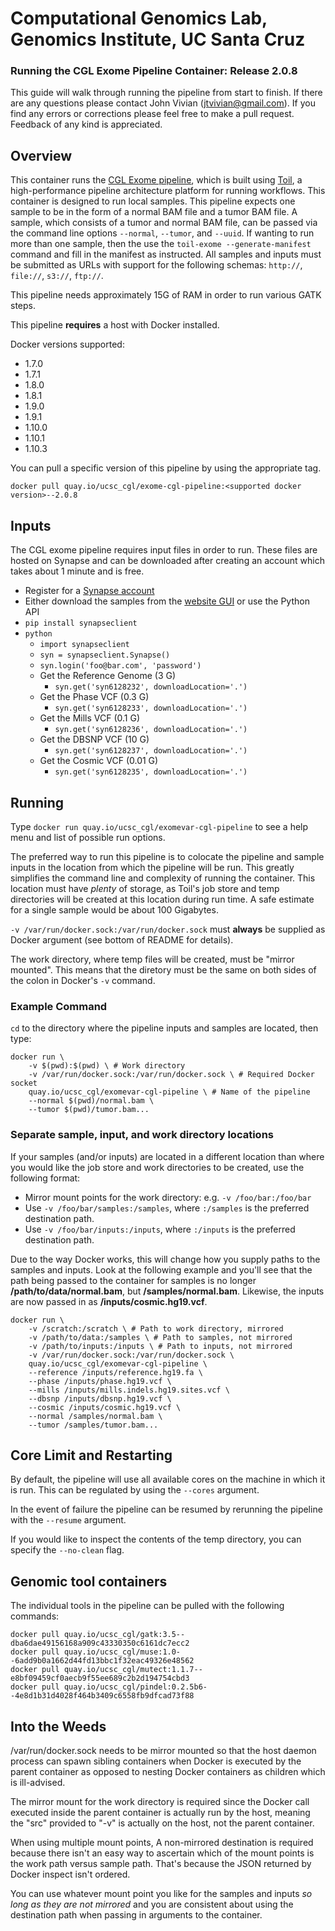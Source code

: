 # Computational Genomics Lab, Genomics Institute, UC Santa Cruz
### Running the CGL Exome Pipeline Container: Release 2.0.8

This guide will walk through running the pipeline from start to finish. If there are any questions please contact
John Vivian (jtvivian@gmail.com). If you find any errors or corrections please feel free to make a pull request.
Feedback of any kind is appreciated.

## Overview

This container runs the 
[CGL Exome pipeline](https://github.com/BD2KGenomics/toil-scripts/tree/master/src/toil_scripts/exome_variant_pipeline), which
is built using [Toil](https://github.com/BD2KGenomics/toil), a high-performance pipeline architecture platform for
running workflows. This container is designed to run local samples. This pipeline expects one sample to be in the form of a normal BAM file and a tumor BAM file. 
A sample, which consists of a tumor and normal BAM file, can be passed via the command line options `--normal`, `--tumor`, and `--uuid`. If wanting to run more than one sample, then the use the `toil-exome --generate-manifest` command and fill in the manifest as instructed. All samples and inputs must be submitted as URLs with support for the following schemas: `http://`, `file://`, `s3://`, `ftp://`.

This pipeline needs approximately 15G of RAM in order to run various GATK steps.

This pipeline **requires** a host with Docker installed. 

Docker versions supported:

* 1.7.0
* 1.7.1
* 1.8.0
* 1.8.1
* 1.9.0
* 1.9.1
* 1.10.0
* 1.10.1
* 1.10.3

You can pull a specific version of this pipeline by using the appropriate tag.

`docker pull quay.io/ucsc_cgl/exome-cgl-pipeline:<supported docker version>--2.0.8`

## Inputs

The CGL exome pipeline requires input files in order to run. These files are hosted on Synapse and can 
be downloaded after creating an account which takes about 1 minute and is free. 

* Register for a [Synapse account](https://www.synapse.org/#!RegisterAccount:0)
* Either download the samples from the [website GUI](https://www.synapse.org/#!Synapse:syn5886029) or use the Python API
* `pip install synapseclient`
* `python`
    * `import synapseclient`
    * `syn = synapseclient.Synapse()`
    * `syn.login('foo@bar.com', 'password')`
    * Get the Reference Genome (3 G)
        * `syn.get('syn6128232', downloadLocation='.')`
    * Get the Phase VCF (0.3 G)
        * `syn.get('syn6128233', downloadLocation='.')`
    * Get the Mills VCF (0.1 G)
        * `syn.get('syn6128236', downloadLocation='.')`
    * Get the DBSNP VCF (10 G)
        * `syn.get('syn6128237', downloadLocation='.')`
    * Get the Cosmic VCF (0.01 G)
        * `syn.get('syn6128235', downloadLocation='.')`

## Running

Type `docker run quay.io/ucsc_cgl/exomevar-cgl-pipeline` to see a help menu and list of possible run options.

The preferred way to run this pipeline is to colocate the pipeline and sample inputs in the location from which
the pipeline will be run. This greatly simplifies the command line and complexity of running the container.
This location must have _plenty_ of storage, as Toil's job store and temp directories will be created
at this location during run time. A safe estimate for a single sample would be about 100 Gigabytes.

 `-v /var/run/docker.sock:/var/run/docker.sock` must **always** be supplied as Docker argument 
 (see bottom of README for details). 

The work directory, where temp files will be created, must be "mirror mounted". This means that the diretory
must be the same on both sides of the colon in Docker's `-v` command.  

### Example Command

`cd` to the directory where the pipeline inputs and samples are located, then type:

```
docker run \
    -v $(pwd):$(pwd) \ # Work directory
    -v /var/run/docker.sock:/var/run/docker.sock \ # Required Docker socket
    quay.io/ucsc_cgl/exomevar-cgl-pipeline \ # Name of the pipeline
    --normal $(pwd)/normal.bam \
    --tumor $(pwd)/tumor.bam...
```

### Separate sample, input, and work directory locations

If your samples (and/or inputs) are located in a different location than where you would like
the job store and work directories to be created, use the following format:

* Mirror mount points for the work directory: e.g. `-v /foo/bar:/foo/bar`
* Use `-v /foo/bar/samples:/samples`, where `:/samples` is the preferred destination path.
* Use `-v /foo/bar/inputs:/inputs`, where `:/inputs` is the preferred destination path.

Due to the way Docker works, this will change how you supply paths to the samples and inputs. Look at the 
following example and you'll see that the path being passed to the container for samples is no longer 
**/path/to/data/normal.bam**, but **/samples/normal.bam**.  Likewise, the inputs are now passed in
as **/inputs/cosmic.hg19.vcf**. 

```
docker run \
    -v /scratch:/scratch \ # Path to work directory, mirrored
    -v /path/to/data:/samples \ # Path to samples, not mirrored
    -v /path/to/inputs:/inputs \ # Path to inputs, not mirrored
    -v /var/run/docker.sock:/var/run/docker.sock \
    quay.io/ucsc_cgl/exomevar-cgl-pipeline \
    --reference /inputs/reference.hg19.fa \
    --phase /inputs/phase.hg19.vcf \
    --mills /inputs/mills.indels.hg19.sites.vcf \
    --dbsnp /inputs/dbsnp.hg19.vcf \
    --cosmic /inputs/cosmic.hg19.vcf \
    --normal /samples/normal.bam \
    --tumor /samples/tumor.bam...
```

## Core Limit and Restarting

By default, the pipeline will use all available cores on the machine in which it is run. This can be regulated
by using the `--cores` argument.

In the event of failure the pipeline can be resumed by rerunning the pipeline with the `--resume` argument. 

If you would like to inspect the contents of the temp directory, you can specify the `--no-clean` flag.

## Genomic tool containers
The individual tools in the pipeline can be pulled with the following commands:
```
docker pull quay.io/ucsc_cgl/gatk:3.5--dba6dae49156168a909c43330350c6161dc7ecc2
docker pull quay.io/ucsc_cgl/muse:1.0--6add9b0a1662d44fd13bbc1f32eac49326e48562
docker pull quay.io/ucsc_cgl/mutect:1.1.7--e8bf09459cf0aecb9f55ee689c2b2d194754cbd3
docker pull quay.io/ucsc_cgl/pindel:0.2.5b6--4e8d1b31d4028f464b3409c6558fb9dfcad73f88
```
## Into the Weeds

/var/run/docker.sock needs to be mirror mounted so that the host daemon process can spawn sibling containers when
Docker is executed by the parent container as opposed to nesting Docker containers as children which is ill-advised.

The mirror mount for the work directory is required since the Docker call executed inside the parent container
is actually run by the host, meaning the "src" provided to "-v" is actually on the host, not the parent container.

When using multiple mount points, A non-mirrored destination is required because there isn't an easy way to
ascertain which of the mount points is the work path versus sample path. That's because the JSON
returned by Docker inspect isn't ordered.  

You can use whatever mount point you like for the samples and inputs _so long as they are not mirrored_ and
you are consistent about using the destination path when passing in arguments to the container.
